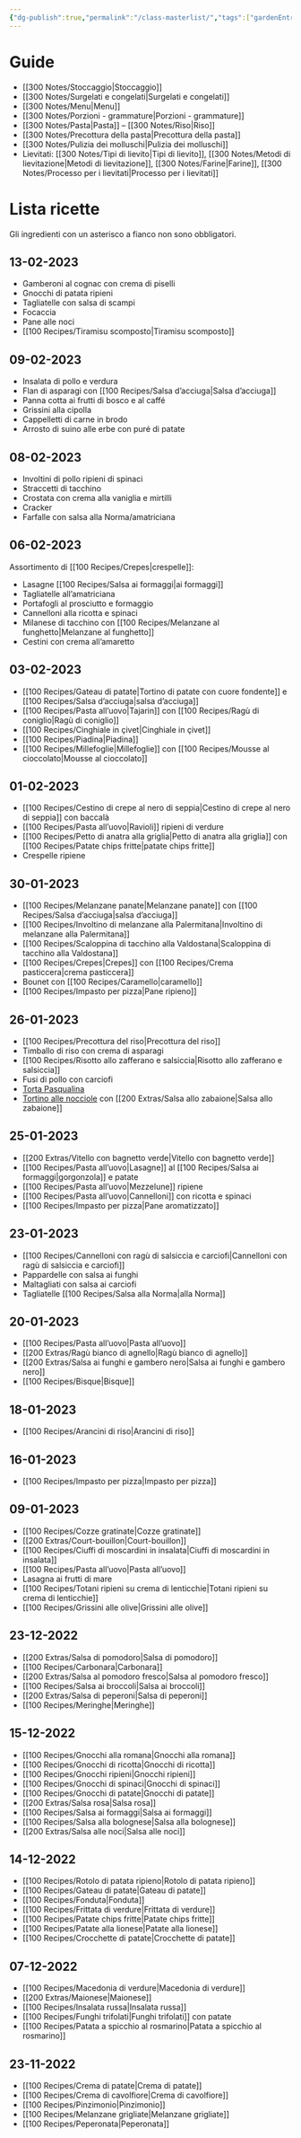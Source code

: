 ```yaml
---
{"dg-publish":true,"permalink":"/class-masterlist/","tags":["gardenEntry"]}
---
```


# Guide
- [[300 Notes/Stoccaggio\|Stoccaggio]]
- [[300 Notes/Surgelati e congelati\|Surgelati e congelati]]
- [[300 Notes/Menu\|Menu]]
- [[300 Notes/Porzioni - grammature\|Porzioni - grammature]]
- [[300 Notes/Pasta\|Pasta]] – [[300 Notes/Riso\|Riso]]
- [[300 Notes/Precottura della pasta\|Precottura della pasta]]
- [[300 Notes/Pulizia dei molluschi\|Pulizia dei molluschi]]
- Lievitati: [[300 Notes/Tipi di lievito\|Tipi di lievito]], [[300 Notes/Metodi di lievitazione\|Metodi di lievitazione]], [[300 Notes/Farine\|Farine]], [[300 Notes/Processo per i lievitati\|Processo per i lievitati]]
# Lista ricette
Gli ingredienti con un asterisco a fianco non sono obbligatori.
## 13-02-2023
- Gamberoni al cognac con crema di piselli
- Gnocchi di patata ripieni
- Tagliatelle con salsa di scampi
- Focaccia
- Pane alle noci
- [[100 Recipes/Tiramisu scomposto\|Tiramisu scomposto]]
## 09-02-2023
- Insalata di pollo e verdura
- Flan di asparagi con [[100 Recipes/Salsa d’acciuga\|Salsa d’acciuga]]
- Panna cotta ai frutti di bosco e al caffé
- Grissini alla cipolla
- Cappelletti di carne in brodo
- Arrosto di suino alle erbe con puré di patate
## 08-02-2023
- Involtini di pollo ripieni di spinaci
- Straccetti di tacchino
- Crostata con crema alla vaniglia e mirtilli
- Cracker
- Farfalle con salsa alla Norma/amatriciana
## 06-02-2023
Assortimento di [[100 Recipes/Crepes\|crespelle]]:
- Lasagne [[100 Recipes/Salsa ai formaggi\|ai formaggi]]
- Tagliatelle all’amatriciana
- Portafogli al prosciutto e formaggio 
- Cannelloni alla ricotta e spinaci
- Milanese di tacchino con [[100 Recipes/Melanzane al funghetto\|Melanzane al funghetto]]
- Cestini con crema all’amaretto
## 03-02-2023
- [[100 Recipes/Gateau di patate\|Tortino di patate con cuore fondente]] e [[100 Recipes/Salsa d’acciuga\|salsa d’acciuga]]
- [[100 Recipes/Pasta all’uovo\|Tajarin]] con [[100 Recipes/Ragù di coniglio\|Ragù di coniglio]]
- [[100 Recipes/Cinghiale in çivet\|Cinghiale in çivet]]
- [[100 Recipes/Piadina\|Piadina]]
- [[100 Recipes/Millefoglie\|Millefoglie]] con [[100 Recipes/Mousse al cioccolato\|Mousse al cioccolato]]
## 01-02-2023
- [[100 Recipes/Cestino di crepe al nero di seppia\|Cestino di crepe al nero di seppia]] con baccalà
- [[100 Recipes/Pasta all’uovo\|Ravioli]] ripieni di verdure
- [[100 Recipes/Petto di anatra alla griglia\|Petto di anatra alla griglia]] con [[100 Recipes/Patate chips fritte\|patate chips fritte]]
- Crespelle ripiene
## 30-01-2023
- [[100 Recipes/Melanzane panate\|Melanzane panate]] con [[100 Recipes/Salsa d’acciuga\|salsa d’acciuga]]
- [[100 Recipes/Involtino di melanzane alla Palermitana\|Involtino di melanzane alla Palermitana]]
- [[100 Recipes/Scaloppina di tacchino alla Valdostana\|Scaloppina di tacchino alla Valdostana]]
- [[100 Recipes/Crepes\|Crepes]] con [[100 Recipes/Crema pasticcera\|crema pasticcera]]
- Bounet con [[100 Recipes/Caramello\|caramello]]
- [[100 Recipes/Impasto per pizza\|Pane ripieno]]
## 26-01-2023
- [[100 Recipes/Precottura del riso\|Precottura del riso]]
- Timballo di riso con crema di asparagi
- [[100 Recipes/Risotto allo zafferano e salsiccia\|Risotto allo zafferano e salsiccia]]
- Fusi di pollo con carciofi
- [Torta Pasqualina](https://ricette.giallozafferano.it/Torta-Pasqualina.html)
- [Tortino alle nocciole](https://ricette.giallozafferano.it/Torta-di-nocciole.html) con [[200 Extras/Salsa allo zabaione\|Salsa allo zabaione]]
## 25-01-2023
- [[200 Extras/Vitello con bagnetto verde\|Vitello con bagnetto verde]]
- [[100 Recipes/Pasta all’uovo\|Lasagne]] al [[100 Recipes/Salsa ai formaggi\|gorgonzola]] e patate
- [[100 Recipes/Pasta all’uovo\|Mezzelune]] ripiene
- [[100 Recipes/Pasta all’uovo\|Cannelloni]] con ricotta e spinaci
- [[100 Recipes/Impasto per pizza\|Pane aromatizzato]]
## 23-01-2023
- [[100 Recipes/Cannelloni con ragù di salsiccia e carciofi\|Cannelloni con ragù di salsiccia e carciofi]]
- Pappardelle con salsa ai funghi
- Maltagliati con salsa ai carciofi
- Tagliatelle [[100 Recipes/Salsa alla Norma\|alla Norma]]
## 20-01-2023
- [[100 Recipes/Pasta all’uovo\|Pasta all’uovo]]
- [[200 Extras/Ragù bianco di agnello\|Ragù bianco di agnello]]
- [[200 Extras/Salsa ai funghi e gambero nero\|Salsa ai funghi e gambero nero]]
- [[100 Recipes/Bisque\|Bisque]]
## 18-01-2023
- [[100 Recipes/Arancini di riso\|Arancini di riso]]
## 16-01-2023
- [[100 Recipes/Impasto per pizza\|Impasto per pizza]]
## 09-01-2023
- [[100 Recipes/Cozze gratinate\|Cozze gratinate]]
- [[200 Extras/Court-bouillon\|Court-bouillon]]
- [[100 Recipes/Ciuffi di moscardini in insalata\|Ciuffi di moscardini in insalata]]
- [[100 Recipes/Pasta all’uovo\|Pasta all’uovo]]
- Lasagna ai frutti di mare
- [[100 Recipes/Totani ripieni su crema di lenticchie\|Totani ripieni su crema di lenticchie]]
- [[100 Recipes/Grissini alle olive\|Grissini alle olive]]
## 23-12-2022
- [[200 Extras/Salsa di pomodoro\|Salsa di pomodoro]]
- [[100 Recipes/Carbonara\|Carbonara]]
- [[200 Extras/Salsa al pomodoro fresco\|Salsa al pomodoro fresco]]
- [[100 Recipes/Salsa ai broccoli\|Salsa ai broccoli]]
- [[200 Extras/Salsa di peperoni\|Salsa di peperoni]]
- [[100 Recipes/Meringhe\|Meringhe]]
## 15-12-2022
- [[100 Recipes/Gnocchi alla romana\|Gnocchi alla romana]]
- [[100 Recipes/Gnocchi di ricotta\|Gnocchi di ricotta]]
- [[100 Recipes/Gnocchi ripieni\|Gnocchi ripieni]]
- [[100 Recipes/Gnocchi di spinaci\|Gnocchi di spinaci]]
- [[100 Recipes/Gnocchi di patate\|Gnocchi di patate]]
- [[200 Extras/Salsa rosa\|Salsa rosa]]
- [[100 Recipes/Salsa ai formaggi\|Salsa ai formaggi]]
- [[100 Recipes/Salsa alla bolognese\|Salsa alla bolognese]]
- [[200 Extras/Salsa alle noci\|Salsa alle noci]]
## 14-12-2022
- [[100 Recipes/Rotolo di patata ripieno\|Rotolo di patata ripieno]]
- [[100 Recipes/Gateau di patate\|Gateau di patate]]
- [[100 Recipes/Fonduta\|Fonduta]]
- [[100 Recipes/Frittata di verdure\|Frittata di verdure]]
- [[100 Recipes/Patate chips fritte\|Patate chips fritte]]
- [[100 Recipes/Patate alla lionese\|Patate alla lionese]]
- [[100 Recipes/Crocchette di patate\|Crocchette di patate]]
## 07-12-2022
- [[100 Recipes/Macedonia di verdure\|Macedonia di verdure]]
- [[200 Extras/Maionese\|Maionese]]
- [[100 Recipes/Insalata russa\|Insalata russa]]
- [[100 Recipes/Funghi trifolati\|Funghi trifolati]] con patate
- [[100 Recipes/Patata a spicchio al rosmarino\|Patata a spicchio al rosmarino]]
## 23-11-2022
- [[100 Recipes/Crema di patate\|Crema di patate]]
- [[100 Recipes/Crema di cavolfiore\|Crema di cavolfiore]]
- [[100 Recipes/Pinzimonio\|Pinzimonio]]
- [[100 Recipes/Melanzane grigliate\|Melanzane grigliate]]
- [[100 Recipes/Peperonata\|Peperonata]]